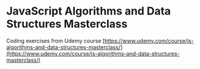# JavaScript Algorithms and Data Structures Masterclass

Coding exercises from Udemy course [https://www.udemy.com/course/js-algorithms-and-data-structures-masterclass/](https://www.udemy.com/course/js-algorithms-and-data-structures-masterclass/)